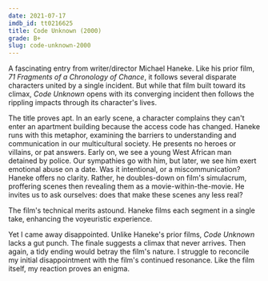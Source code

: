 ```yaml
---
date: 2021-07-17
imdb_id: tt0216625
title: Code Unknown (2000)
grade: B+
slug: code-unknown-2000
---
```


A fascinating entry from writer/director Michael Haneke. Like his prior film, <span data-imdb-id="tt0109020">_71 Fragments of a Chronology of Chance_</span>, it follows several disparate characters united by a single incident. But while that film built toward its climax, _Code Unknown_ opens with its converging incident then follows the rippling impacts through its character's lives.

<!-- end -->

The title proves apt. In an early scene, a character complains they can't enter an apartment building because the access code has changed. Haneke runs with this metaphor, examining the barriers to understanding and communication in our multicultural society. He presents no heroes or villains, or pat answers. Early on, we see a young West African man detained by police. Our sympathies go with him, but later, we see him exert emotional abuse on a date. Was it intentional, or a miscommunication? Haneke offers no clarity. Rather, he doubles-down on film's simulacrum, proffering scenes then revealing them as a movie-within-the-movie. He invites us to ask ourselves: does that make these scenes any less real?

The film's technical merits astound. Haneke films each segment in a single take, enhancing the voyeuristic experience.

Yet I came away disappointed. Unlike Haneke's prior films, _Code Unknown_ lacks a gut punch. The finale suggests a climax that never arrives. Then again, a tidy ending would betray the film's nature. I struggle to reconcile my initial disappointment with the film's continued resonance. Like the film itself, my reaction proves an enigma.